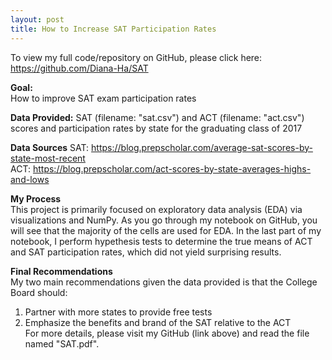 ```yaml
---
layout: post
title: How to Increase SAT Participation Rates
---
```


To view my full code/repository on GitHub, please click here: <a href="https://github.com/Diana-Ha/SAT"> https://github.com/Diana-Ha/SAT </a>

**Goal:**
<br>
How to improve SAT exam participation rates

**Data Provided:**
SAT (filename: "sat.csv") and ACT (filename: "act.csv") scores and participation rates by state for the graduating class of 2017

**Data Sources**
SAT: <a href="https://blog.prepscholar.com/average-sat-scores-by-state-most-recent"> https://blog.prepscholar.com/average-sat-scores-by-state-most-recent </a>
<br>
ACT: <a href="https://blog.prepscholar.com/act-scores-by-state-averages-highs-and-lows"> https://blog.prepscholar.com/act-scores-by-state-averages-highs-and-lows </a>

**My Process**
<br>This project is primarily focused on exploratory data analysis (EDA) via visualizations and NumPy. As you go through my notebook on GitHub, you will see that the majority of the cells are used for EDA. In the last part of my notebook, I perform hypethesis tests to determine the true means of ACT and SAT participation rates, which did not yield surprising results. 

**Final Recommendations**
<br> My two main recommendations given the data provided is that the College Board should:
1. Partner with more states to provide free tests
2. Emphasize the benefits and brand of the SAT relative to the ACT
<br> For more details, please visit my GitHub (link above) and read the file named "SAT.pdf".
